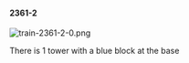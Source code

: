 #### 2361-2
![train-2361-2-0.png](https://github.com/lil-lab/nlvr/raw/master/nlvr/train/images/1/train-2361-2-0.png "train-2361-2-0.png")

There is 1 tower with a blue block at the base